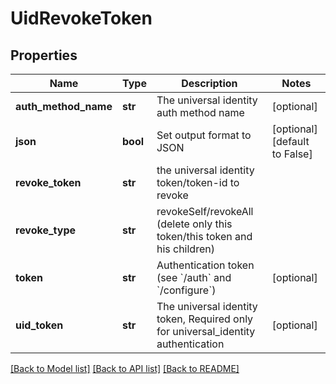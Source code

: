 # UidRevokeToken

## Properties
Name | Type | Description | Notes
------------ | ------------- | ------------- | -------------
**auth_method_name** | **str** | The universal identity auth method name | [optional] 
**json** | **bool** | Set output format to JSON | [optional] [default to False]
**revoke_token** | **str** | the universal identity token/token-id to revoke | 
**revoke_type** | **str** | revokeSelf/revokeAll (delete only this token/this token and his children) | 
**token** | **str** | Authentication token (see &#x60;/auth&#x60; and &#x60;/configure&#x60;) | [optional] 
**uid_token** | **str** | The universal identity token, Required only for universal_identity authentication | [optional] 

[[Back to Model list]](../README.md#documentation-for-models) [[Back to API list]](../README.md#documentation-for-api-endpoints) [[Back to README]](../README.md)


